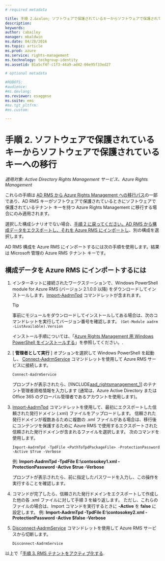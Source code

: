 ```yaml
---
# required metadata

title: 手順 2.&colon; ソフトウェアで保護されているキーからソフトウェアで保護されているキーへの移行 | Azure RMS
description:
keywords:
author: cabailey
manager: mbaldwin
ms.date: 04/28/2016
ms.topic: article
ms.prod: azure
ms.service: rights-management
ms.technology: techgroup-identity
ms.assetid: 81a5cf4f-c1f3-44a9-ad42-66e95f33ed27

# optional metadata

#ROBOTS:
#audience:
#ms.devlang:
ms.reviewer: esaggese
ms.suite: ems
#ms.tgt_pltfrm:
#ms.custom:

---
```



# 手順 2. ソフトウェアで保護されているキーからソフトウェアで保護されているキーへの移行

*適用対象: Active Directory Rights Management サービス、Azure Rights Management*


これらの手順は [AD RMS から Azure Rights Management への移行パス](migrate-from-ad-rms-to-azure-rms.md)の一部であり、AD RMS キーがソフトウェアで保護されているときにソフトウェアで保護されているテナント キーを持つ Azure Rights Management に移行する場合にのみ適用されます。 

選択した構成シナリオでない場合、[手順 2 に戻ってください。AD RMS から構成データをエクスポートし、それを Azure RMS にインポートし](migrate-from-ad-rms-to-azure-rms.md#step-2-export-configuration-data-from-ad-rms-and-import-it-to-azure-rms)、別の構成を選択します。

AD RMS 構成を Azure RMS にインポートするには次の手順を使用します。結果は Microsoft 管理の Azure RMS テナント キーです。

## 構成データを Azure RMS にインポートするには

1.  インターネットに接続されたワークステーションで、Windows PowerShell module for Azure RMS (バージョン 2.1.0.0 以降) をダウンロードしてインストールします。[Import-AadrmTpd](http://msdn.microsoft.com/library/azure/dn857523.aspx) コマンドレットが含まれます。

    > [!TIP]
    > 事前にモジュールをダウンロードしてインストールしてある場合は、次のコマンドレットを実行してバージョン番号を確認します。 `(Get-Module aadrm -ListAvailable).Version`

    インストール手順については、「[Azure Rights Management 用 Windows PowerShell をインストールする](../deploy-use/install-powershell.md)」を参照してください。.

2.  [ **管理者として実行** ] オプションを選択して Windows PowerShell を起動し、 [Connect-AadrmService](http://msdn.microsoft.com/library/azure/dn629415.aspx) コマンドレットを使用して Azure RMS サービスに接続します。

    ```
    Connect-AadrmService
    ```
    プロンプトが表示されたら、[!INCLUDE[aad_rightsmanagement_1](../includes/aad_rightsmanagement_1_md.md)] のテナント管理者資格情報を入力します (通常は、Azure Active Directory または Office 365 のグローバル管理者であるアカウントを使用します)。

3.  [Import-AadrmTpd](http://msdn.microsoft.com/library/azure/dn857523.aspx) コマンドレットを使用して、最初にエクスポートした信頼された発行ドメイン (.xml) ファイルをアップロードします。 信頼された発行ドメインが複数あるために複数の .xml ファイルがある場合は、移行後にコンテンツを保護するために Azure RMS で使用するエクスポートされた信頼された発行ドメインが含まれるファイルを選択します。 次のコマンドを使用します。

    ```
    Import-AadrmTpd -TpdFile <PathToTpdPackageFile> -ProtectionPassword -Active $True -Verbose
    ```
    例: **Import-AadrmTpd -TpdFile E:\contosokey1.xml -ProtectionPassword -Active $true -Verbose**

    プロンプトが表示されたら、前に指定したパスワードを入力し、この操作を実行することを確認します。

4.  コマンドが完了したら、信頼された発行ドメインをエクスポートして作成した他の各 .xml ファイルに対して手順 3 を繰り返します。 ただし、これらのファイルの場合は、Import コマンドを実行するときに **-Active** を **false** に設定します。 例: **Import-AadrmTpd -TpdFile E:\contosokey2.xml -ProtectionPassword -Active $false -Verbose**

5.  [Disconnect-AadrmService](http://msdn.microsoft.com/library/azure/dn629416.aspx) コマンドレットを使用して Azure RMS サービスから切断します。

    ```
    Disconnect-AadrmService
    ```

以上で「[手順 3. RMS テナントをアクティブ化する](migrate-from-ad-rms-to-azure-rms.md#BKMK_Step3Migration).



<!--HONumber=Apr16_HO4-->


